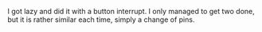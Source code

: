 I got lazy and did it with a button interrupt. I only managed to get two done, but it is rather similar each time, simply a change of pins. 
